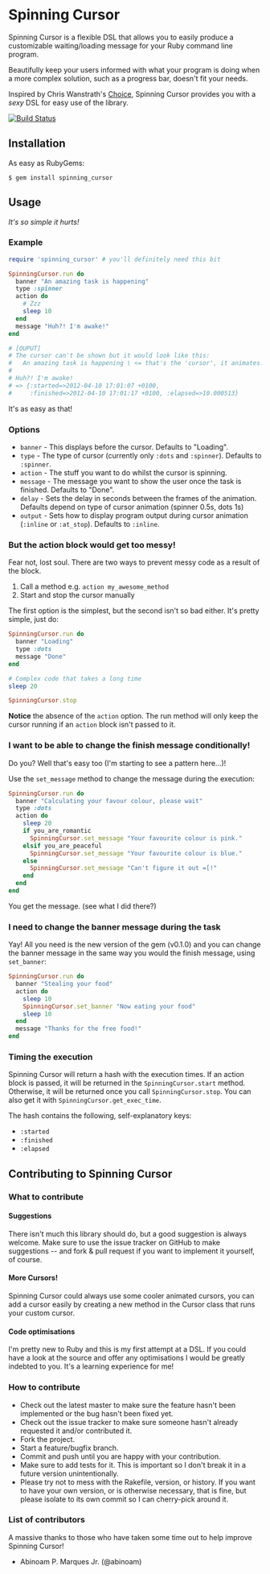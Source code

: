 # Spinning Cursor

Spinning Cursor is a flexible DSL that allows you to easily produce a
customizable waiting/loading message for your Ruby command line program.

Beautifully keep your users informed with what your program is doing when a
more complex solution, such as a progress bar, doesn't fit your needs.

Inspired by Chris Wanstrath's
[Choice](https://github.com/defunkt/choice), Spinning Cursor provides
you with a _sexy_ DSL for easy use of the library.

[![Build Status](https://travis-ci.org/prydonius/spinning_cursor.png?branch=master)](https://travis-ci.org/prydonius/spinning_cursor)

## Installation

As easy as RubyGems:

```
$ gem install spinning_cursor
```

## Usage

_It's so simple it hurts!_

### Example

```ruby
require 'spinning_cursor' # you'll definitely need this bit

SpinningCursor.run do
  banner "An amazing task is happening"
  type :spinner
  action do
    # Zzz
    sleep 10
  end
  message "Huh?! I'm awake!"
end

# [OUPUT]
# The cursor can't be shown but it would look like this:
#   An amazing task is happening \ <= that's the 'cursor', it animates!
#
# Huh?! I'm awake!
# => {:started=>2012-04-10 17:01:07 +0100,
#     :finished=>2012-04-10 17:01:17 +0100, :elapsed=>10.000513}
```

It's as easy as that!

### Options

* `banner` - This displays before the cursor. Defaults to "Loading".
* `type` - The type of cursor (currently only `:dots` and `:spinner`).
  Defaults to `:spinner`.
* `action` - The stuff you want to do whilst the cursor is spinning.
* `message` - The message you want to show the user once the task is finished.
  Defaults to "Done".
* `delay` - Sets the delay in seconds between the frames of the animation.
  Defaults depend on type of cursor animation (spinner 0.5s, dots 1s)
* `output` - Sets how to display program output during cursor animation
  (`:inline` or `:at_stop`).
  Defaults to `:inline`.

### But the action block would get too messy!

Fear not, lost soul. There are two ways to prevent messy code as a result of
the block.

1. Call a method e.g. `action my_awesome_method`
2. Start and stop the cursor manually

The first option is the simplest, but the second isn't so bad either.
It's pretty simple, just do:

```ruby
SpinningCursor.run do
  banner "Loading"
  type :dots
  message "Done"
end

# Complex code that takes a long time
sleep 20

SpinningCursor.stop
```

**Notice** the absence of the `action` option. The run method will only keep
the cursor running if an `action` block isn't passed to it.

### I want to be able to change the finish message conditionally!

Do you? Well that's easy too (I'm starting to see a pattern here...)!

Use the `set_message` method to change the message during the execution:

```ruby
SpinningCursor.run do
  banner "Calculating your favour colour, please wait"
  type :dots
  action do
    sleep 20
    if you_are_romantic
      SpinningCursor.set_message "Your favourite colour is pink."
    elsif you_are_peaceful
      SpinningCursor.set_message "Your favourite colour is blue."
    else
      SpinningCursor.set_message "Can't figure it out =[!"
    end
  end
end
```

You get the message. (see what I did there?)

### I need to change the banner message during the task

Yay! All you need is the new version of the gem (v0.1.0) and you can change
the banner message in the same way you would the finish message, using
`set_banner`:

```ruby
SpinningCursor.run do
  banner "Stealing your food"
  action do
    sleep 10
    SpinningCursor.set_banner "Now eating your food"
    sleep 10
  end
  message "Thanks for the free food!"
end
```

### Timing the execution

Spinning Cursor will return a hash with the execution times. If an action
block is passed, it will be returned in the `SpinningCursor.start` method.
Otherwise, it will be returned once you call `SpinningCursor.stop`. You can
also get it with `SpinningCursor.get_exec_time`.

The hash contains the following, self-explanatory keys:

* `:started`
* `:finished`
* `:elapsed`

## Contributing to Spinning Cursor

### What to contribute

#### Suggestions

There isn't much this library should do, but a good suggestion is always
welcome. Make sure to use the issue tracker on GitHub to make suggestions -- and
fork & pull request if you want to implement it yourself, of course.

#### More Cursors!

Spinning Cursor could always use some cooler animated cursors, you can add a
cursor easily by creating a new method in the Cursor class that runs your
custom cursor.

#### Code optimisations

I'm pretty new to Ruby and this is my first attempt at a DSL. If you could
have a look at the source and offer any optimisations I would be greatly
indebted to you. It's a learning experience for me!

### How to contribute

* Check out the latest master to make sure the feature hasn't been implemented
  or the bug hasn't been fixed yet.
* Check out the issue tracker to make sure someone hasn't already requested it
  and/or contributed it.
* Fork the project.
* Start a feature/bugfix branch.
* Commit and push until you are happy with your contribution.
* Make sure to add tests for it. This is important so I don't break it in a
  future version unintentionally.
* Please try not to mess with the Rakefile, version, or history. If you want
  to have your own version, or is otherwise necessary, that is fine, but
  please isolate to its own commit so I can cherry-pick around it.

### List of contributors

A massive thanks to those who have taken some time out to help improve
Spinning Cursor!

* Abinoam P. Marques Jr. (@abinoam)
